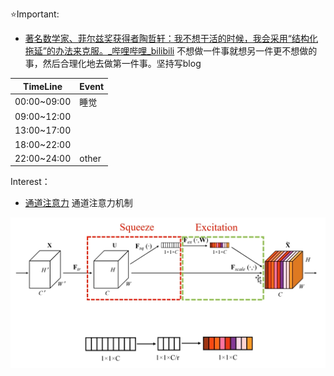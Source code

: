 ⭐Important: 
- [著名数学家、菲尔兹奖获得者陶哲轩：我不想干活的时候，我会采用“结构化拖延”的办法来克服。_哔哩哔哩_bilibili](https://www.bilibili.com/video/BV13N2KYoE6V/?vd_source=1dba7493016a36a32b27a14ed2891088) 不想做一件事就想另一件更不想做的事，然后合理化地去做第一件事。坚持写blog

| TimeLine    | Event |
| ----------- | ----- |
| 00:00~09:00 | 睡觉    |
| 09:00~12:00 |       |
| 13:00~17:00 |       |
| 18:00~22:00 |       |
| 22:00~24:00 | other |

Interest：
- [通道注意力](https://www.bilibili.com/video/BV1gz421Q7G3/?vd_source=1dba7493016a36a32b27a14ed2891088&spm_id_from=333.788.videopod.sections)  通道注意力机制

![image.png|444](https://raw.githubusercontent.com/qiyun71/Blog_images/main/MyBlogPic/202403/20241025115759.png)
